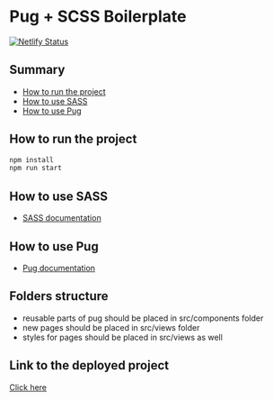 # Pug + SCSS Boilerplate

[![Netlify Status](https://api.netlify.com/api/v1/badges/7729e016-d8d8-4b75-9223-e5675bebcca2/deploy-status)](https://app.netlify.com/sites/golden-sherbet-1b038a/deploys)

## Summary

- [How to run the project](#how-to-run-the-project)
- [How to use SASS](#how-to-use-sass)
- [How to use Pug](#how-to-use-pug)

## How to run the project

```bash
npm install
npm run start
```

## How to use SASS

- [SASS documentation](https://sass-lang.com/documentation/)

## How to use Pug

- [Pug documentation](https://pugjs.org/api/getting-started.html)

## Folders structure

- reusable parts of pug should be placed in src/components folder
- new pages should be placed in src/views folder
- styles for pages should be placed in src/views as well

## Link to the deployed project

[Click here](https://golden-sherbet-1b038a.netlify.app)
